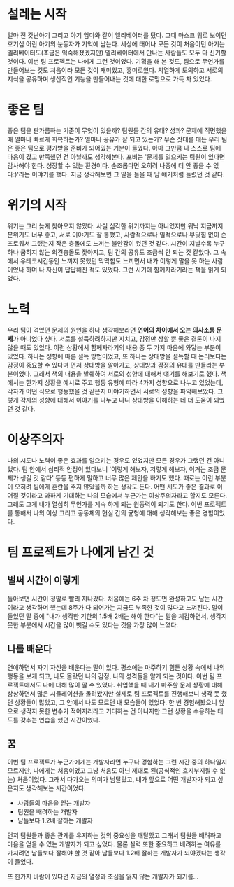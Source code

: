 # 설레는 시작

얼마 전 갓난아기 그리고 아기 엄마와 같이 엘리베이터를 탔다. 그때 마스크 위로 보이던 호기심 어린 아기의 눈동자가 기억에 남는다. 세상에 태어나 모든 것이 처음이던 아기는 엘리베이터도(조금은 익숙해졌겠지만) 엘리베이터에서 만나는 사람들도 모두 다 신기할 것이다.
이번 팀 프로젝트는 나에게 그런 것이었다. 기획을 해 본 것도, 팀으로 무언가를 만들어보는 것도 처음이라 모든 것이 재미있고, 흥미로웠다.
치열하게 토의하고 서로의 지식을 공유하며 생산적인 기능을 만들어내는 것에 대한 로망으로 가득 차 있었다.



# 좋은 팀

좋은 팀을 판가름하는 기준이 무엇이 있을까?
팀원들 간의 유대? 성과? 문제에 직면했을 때 얼마나 빠르게 회복하는가? 얼마나 공유가 잘 되고 있는가?
무슨 잣대를 대든 우리 팀은 좋은 팀으로 평가받을 준비가 되어있는 기분이 들었다. 아마 그만큼 나 스스로 팀에 마음이 갔고 만족했던 건 아닐까도 생각해본다.
포비는 '문제를 일으키는 팀원이 있다면 감사해야 한다. 성장할 수 있는 환경이다. 순조롭다면 오히려 나중에 더 안 좋을 수 있다:)'라는 이야기를 했다. 지금 생각해보면 그 말을 들을 때 남 얘기처럼 들렸던 것 같다.



# 위기의 시작

위기는 그리 늦게 찾아오지 않았다.
사실 심각한 위기까지는 아니었지만 워낙 지금까지 분위기도 너무 좋고, 서로 이야기도 잘 통했고, 사람적으로나 일적으로나 부딪힘 없이 순조로워서 그랬는지 작은 충돌에도 느끼는 불안감이 컸던 것 같다.
시간이 지날수록 누구 하나 굽히지 않는 의견충돌도 잦아지고, 팀 간의 공유도 조금씩 안 되는 것 같았다. 그 속에서 우테코시간동안 느끼지 못했던 막막함도 느끼면서 내가 이렇게 말을 못 하는 사람이었나 하며 나 자신이 답답해진 적도 있었다.
그런 시기에 함께자라기라는 책을 읽게 되었다.



# 노력

우리 팀이 겪었던 문제의 원인을 하나 생각해보라면 **언어의 차이에서 오는 의사소통 문제**가 아니었다 싶다. 서로를 설득하려하지만 지치고, 감정만 상할 뿐 좋은 결론이 나지 않을 때도 있었다.
이런 상황에서 함께자라기의 내용 중 두 가지 마음에 와닿는 부분이 있었다.
하나는 성향에 따른 설득 방법이었고, 또 하나는 상대방을 설득할 때 논리보다는 감정이 중요할 수 있다며 먼저 상대방을 알아가고, 상대방과 감정의 유대를 만들라는 부분이었다.
그래서 책의 내용을 발췌하여 서로의 성향에 대해서 얘기를 해보기로 했다. 책에서는 한가지 상황을 예시로 주고 행동 유형에 따라 4가지 성향으로 나누고 있었는데, 각자가 어떤 식으로 행동했을 것 같은지 이야기하면서 서로의 성향을 파악해보았다. 그렇게 각자의 성향에 대해서 이야기를 나누고 나니 상대방을 이해하는 데 더 도움이 되었던 것 같다.

# 이상주의자

나의 시도나 노력이 좋은 효과를 일으키는 경우도 있었지만 모든 경우가 그랬던 건 아니었다.
팀 안에서 심리적 안정이 있다보니 '이렇게 해보자, 저렇게 해보자, 이거는 조금 문제가 생길 것 같다' 등등 편하게 말하고 너무 많은 제안을 하기도 했다. 때로는 이런 부분이 오히려 팀에게 혼란을 주지 않았을까 하는 생각도 든다.
어떤 시도가 좋은 결과로 이어질 것이라고 과하게 기대하는 나의 모습에서 누군가는 이상주의자라고 할지도 모른다. 그래도 그게 내가 열심히 무언가를 계속 하게 되는 원동력이 되기도 한다.
이번 프로젝트를 통해서 나의 이상 그리고 공동체의 현실 간의 균형에 대해 생각해보는 좋은 경험이었다.



# 팀 프로젝트가 나에게 남긴 것

## 벌써 시간이 이렇게

돌아보면 시간이 정말로 빨리 지나갔다. 처음에는 6주 차 정도면 완성하고도 남는 시간이라고 생각하며 했는데 8주가 다 되어가는 지금도 부족한 것이 많다고 느껴진다. 말이 들었던 말 중에 "내가 생각한 기한의 1.5배 2배는 해야 한다"는 말을 체감하면서, 생각지 못한 부분에서 시간을 많이 뺏길 수도 있다는 것을 가장 많이 느꼈다.

## 나를 배운다

연애하면서 자기 자신을 배운다는 말이 있다. 평소에는 마주하기 힘든 상황 속에서 나의 행동을 보게 되고, 나도 몰랐던 나의 감정, 나의 성격들을 알게 되는 것이다.
이번 팀 프로젝트에서도 나에 대해 많이 알 수 있었다. 취업했을 때 내가 마주할 문제 상황에 대해 상상하면서 많은 시뮬레이션을 돌려봤지만 실제로 팀 프로젝트를 진행해보니 생각 못 했던 상황들이 많았고, 그 안에서 나도 모르던 내 모습들이 있었다.
한 번 경험해봤으니 앞으로 생각지 못한 변수가 적어지리라고 기대하는 건 아니지만 그런 상황을 수용하는 태도를 갖추는 연습을 했던 시간이었다.

## 꿈

이번 팀 프로젝트가 누군가에게는 개발자라면 누구나 경험하는 그런 시간 중의 하나일지 모르지만, 나에게는 처음이었고 그냥 처음도 아닌 제대로 된(공식적인 흐지부지될 수 없는) 처음이었다. 그래서 다가오는 의미가 남달랐고, 내가 앞으로 어떤 개발자가 되고 싶은지도 생각해보는 시간이었다.

- 사람들의 마음을 얻는 개발자
- 팀원을 배려하는 개발자
- 남들보다 1.2배 잘하는 개발자

먼저 팀원들과 좋은 관계를 유지하는 것의 중요성을 깨달았고 그래서 팀원들 배려하고 마음을 얻을 수 있는 개발자가 되고 싶었다.
물론 실력 또한 중요하고 배려하는 여유를 가지려면 남들보다 잘해야 할 것 같아 남들보다 1.2배 잘하는 개발자가 되야겠다는 생각이 들었다.

또 한가지 바람이 있다면 지금의 열정과 초심을 잃지 않는 개발자가 되기를...
